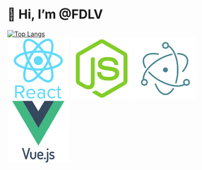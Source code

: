 # 👋 Hi, I’m @FDLV<br/>

[![Top Langs](https://github-readme-stats.vercel.app/api/top-langs/?username=FDLV&layout=compact)](https://github.com/anuraghazra/github-readme-stats)<br/>
<img title="React" src="https://raw.githubusercontent.com/devicons/devicon/2ae2a900d2f041da66e950e4d48052658d850630/icons/react/react-original-wordmark.svg" width="140" />
<img title="Node" src="https://raw.githubusercontent.com/devicons/devicon/2ae2a900d2f041da66e950e4d48052658d850630/icons/nodejs/nodejs-plain.svg" width="140" />
<img title="Electron" src="https://raw.githubusercontent.com/devicons/devicon/2ae2a900d2f041da66e950e4d48052658d850630/icons/electron/electron-original.svg" width="140" />
<img title="Vue" src="https://raw.githubusercontent.com/devicons/devicon/55609aa5bd817ff167afce0d965585c92040787a/icons/vuejs/vuejs-original-wordmark.svg" width="140" />
